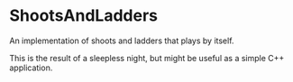 # ShootsAndLadders

An implementation of shoots and ladders that plays by itself.


This is the result of a sleepless night, but might be useful as a simple C++ application. 
